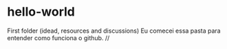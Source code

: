 # hello-world
First folder (idead, resources and discussions)
Eu comecei essa pasta para entender como funciona o github.
//
